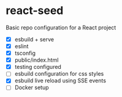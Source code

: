 # react-seed
Basic repo configuration for a React project

- [x] esbuild + serve
- [x] eslint
- [x] tsconfig
- [x] public/index.html
- [x] testing configured
- [ ] esbuild configuration for css styles
- [x] esbuild live reload using SSE events
- [ ] Docker setup